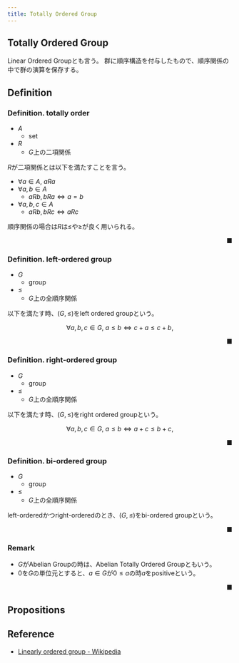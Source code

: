 ```yaml
---
title: Totally Ordered Group
---
```


## Totally Ordered Group
Linear Ordered Groupとも言う。
群に順序構造を付与したもので、順序関係の中で群の演算を保存する。

## Definition

### Definition. totally order
* $A$
    * set
* $R$
    * $G$上の二項関係

$R$が二項関係とは以下を満たすことを言う。

* $\forall a \in A$, $aRa$
* $\forall a, b \in A$
    * $aRb, bRa \Leftrightarrow a = b$
* $\forall a, b, c \in A$
    * $aRb, bRc \Leftrightarrow aRc$

順序関係の場合は$R$は$\le$や$\ge$が良く用いられる。

<div class="QED" style="text-align: right">■</div>

### Definition. left-ordered group
* $G$
    * group
* $\le$
    * $G$上の全順序関係

以下を満たす時、$(G, \le)$をleft ordered groupという。

$$
    \forall a, b, c \in G,
    \
    a \le b
    \Leftrightarrow
    c + a \le c + b,
$$

<div class="QED" style="text-align: right">■</div>

### Definition. right-ordered group
* $G$
    * group
* $\le$
    * $G$上の全順序関係

以下を満たす時、$(G, \le)$をright ordered groupという。

$$
    \forall a, b, c \in G,
    \
    a \le b
    \Leftrightarrow
    a + c \le b + c,
$$

<div class="QED" style="text-align: right">■</div>

### Definition. bi-ordered group
* $G$
    * group
* $\le$
    * $G$上の全順序関係

left-orderedかつright-orderedのとき、$(G, \le)$をbi-ordered groupという。

<div class="QED" style="text-align: right">■</div>

### Remark
* $G$がAbelian Groupの時は、Abelian Totally Ordered Groupともいう。
* 0を$G$の単位元とすると、$a \in G$が$0 \le a$の時$a$をpositiveという。

<div class="QED" style="text-align: right">■</div>

## Propositions


## Reference
* [Linearly ordered group - Wikipedia](https://en.wikipedia.org/wiki/Linearly_ordered_group)


